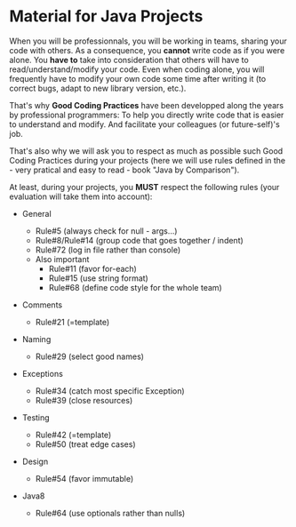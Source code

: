 # Material for Java Projects

When you will be professionnals, you will be working in teams, sharing your code with others. As a consequence, you **cannot** write code as if you were alone. You **have to** take into consideration that others will have to read/understand/modify your code. Even when coding alone, you will frequently have to modify your own code some time after writing it (to correct bugs, adapt to new library version, etc.).

That's why **Good Coding Practices** have been developped along the years by professional programmers: To help you directly write code that is easier to understand and modify. And facilitate your colleagues (or future-self)'s job.

That's also why we will ask you to respect as much as possible such Good Coding Practices during your projects (here we will use rules defined in the - very pratical and easy to read - book "Java by Comparison").

At least, during your projects, you **MUST** respect the following rules (your evaluation will take them into account):

* General
    * Rule#5 (always check for null - args...)
    * Rule#8/Rule#14 (group code that goes together / indent)
    * Rule#72 (log in file rather than console)
    * Also important
        * Rule#11 (favor for-each)
        * Rule#15 (use string format)
        * Rule#68 (define code style for the whole team)

* Comments
    * Rule#21 (=template)

* Naming
    * Rule#29 (select good names)

* Exceptions
    * Rule#34 (catch most specific Exception)
    * Rule#39 (close resources)

* Testing
    * Rule#42 (=template)
    * Rule#50 (treat edge cases)

* Design
    * Rule#54 (favor immutable)

* Java8
    * Rule#64 (use optionals rather than nulls)
